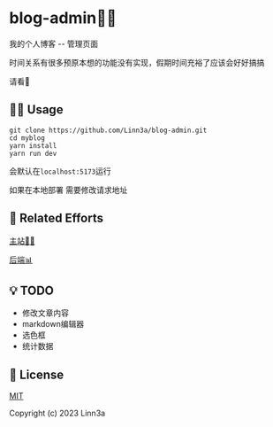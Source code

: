# blog-admin:woman_judge:

我的个人博客 -- 管理页面

时间关系有很多预原本想的功能没有实现，假期时间充裕了应该会好好搞搞

请看:eyes:

## :running_woman: Usage
```
git clone https://github.com/Linn3a/blog-admin.git
cd myblog
yarn install
yarn run dev
```
会默认在`localhost:5173`运行

如果在本地部署 需要修改请求地址
## :revolving_hearts: Related Efforts

[主站:woman_technologist:](https://github.com/Linn3a/myblog)

[后端:bar_chart:](https://github.com/Linn3a/blog-backend)

## :bulb: TODO
   -  修改文章内容
   -  markdown编辑器
   -  选色框
   -  统计数据
  
##  :memo: License

[MIT](https://github.com/Linn3a/blog-admin/blob/main/LICENSE)

Copyright (c) 2023 Linn3a

